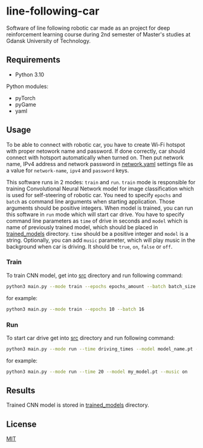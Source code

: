# line-following-car

Software of line following robotic car made as an project for deep reinforcement learning course during 2nd semester of Master's studies at Gdansk University of Technology.

## Requirements

* Python 3.10

Python modules:

* pyTorch
* pyGame
* yaml

## Usage

To be able to connect with robotic car, you have to create Wi-Fi hotspot with proper netowork name and password. If done correctly, car should connect with hotsport automatically when turned on. Then put network name, IPv4 address and network password in [network.yaml](settings/network.yaml) settings file as a value for `network-name`, `ipv4` and `password` keys.

This software runs in 2 modes: `train` and `run`. `train` mode is responsible for training Convolutional Neural Network model for image classification which is used for self-steering of robotic car. You need to specify `epochs` and `batch` as command line arguments when starting application. Those arguments should be positive integers. When model is trained, you can run this software in `run` mode which will start car drive. You have to specify command line parameters as `time` of drive in seconds and `model` which is name of previously trained model, which should be placed in [trained_models](src/ai_model/trained_models) directory. `time` should be a positive integer and `model` is a string. Optionally, you can add `music` parameter, which will play music in the background when car is driving. It should be `true`, `on`, `false` or `off`.

### Train

To train CNN model, get into [src](src/) directory and run following command:

```bash
python3 main.py --mode train --epochs epochs_amount --batch batch_size
```

for example:

```bash
python3 main.py --mode train --epochs 10 --batch 16
```

### Run

To start car drive get into [src](src/) directory and run following command:

```bash
python3 main.py --mode run --time driving_times --model model_name.pt --music if_music
```

for example:

```bash
python3 main.py --mode run --time 20 --model my_model.pt --music on
```

## Results

Trained CNN model is stored in [trained_models](src/ai_model/trained_models) directory.

## License

[MIT](https://choosealicense.com/licenses/mit/)
